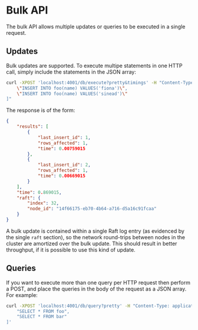 # Bulk API
The bulk API allows multiple updates or queries to be executed in a single request. 

## Updates
Bulk updates are supported. To execute multipe statements in one HTTP call, simply include the statements in the JSON array:

```bash
curl -XPOST 'localhost:4001/db/execute?pretty&timings' -H "Content-Type: application/json" -d "[
    \"INSERT INTO foo(name) VALUES('fiona')\",
    \"INSERT INTO foo(name) VALUES('sinead')\"
]"
```

The response is of the form:

```json
{
    "results": [
        {
            "last_insert_id": 1,
            "rows_affected": 1,
            "time": 0.00759015
        },
        {
            "last_insert_id": 2,
            "rows_affected": 1,
            "time": 0.00669015
        }
    ],
    "time": 0.869015,
    "raft": {
        "index": 32,
        "node_id": "14f66175-eb70-4b64-a716-d5a16c91fcaa"
    }
}
```

A bulk update is contained within a single Raft log entry (as evidenced by the single `raft` section), so the network round-trips between nodes in the cluster are amortized over the bulk update. This should result in better throughput, if it is possible to use this kind of update.

## Queries
If you want to execute more than one query per HTTP request then perform a POST, and place the queries in the body of the request as a JSON array. For example:

```bash
curl -XPOST 'localhost:4001/db/query?pretty' -H "Content-Type: application/json" -d '[
    "SELECT * FROM foo",
    "SELECT * FROM bar"
]'
```
